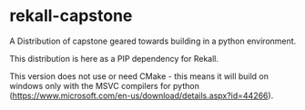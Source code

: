 # rekall-capstone
A Distribution of capstone geared towards building in a python environment.

This distribution is here as a PIP dependency for Rekall.

This version does not use or need CMake - this means it will build on windows
only with the MSVC compilers for python
(https://www.microsoft.com/en-us/download/details.aspx?id=44266).
